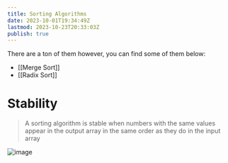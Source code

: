 ```yaml
---
title: Sorting Algorithms
date: 2023-10-01T19:34:49Z
lastmod: 2023-10-23T20:33:03Z
publish: true
---
```


There are a ton of them however, you can find some of them below:
- [[Merge Sort]]
- [[Radix Sort]]
# Stability

> A sorting algorithm is stable when numbers with the same values appear in the output array in the same order as they do in the input array

​![image](comparison-sorting-algorithms.png)​
